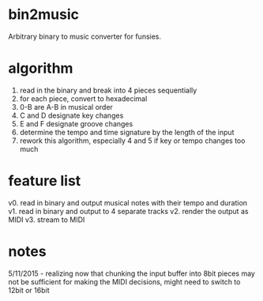 # bin2music
Arbitrary binary to music converter for funsies.

# algorithm

1. read in the binary and break into 4 pieces sequentially
2. for each piece, convert to hexadecimal
3. 0-B are A-B in musical order
4. C and D designate key changes
5. E and F designate groove changes
6. determine the tempo and time signature by the length of the input
7. rework this algorithm, especially 4 and 5 if key or tempo changes too much

# feature list

v0. read in binary and output musical notes with their tempo and duration
v1. read in binary and output to 4 separate tracks
v2. render the output as MIDI
v3. stream to MIDI

# notes

5/11/2015 - realizing now that chunking the input buffer into 8bit pieces may not be sufficient for
making the MIDI decisions, might need to switch to 12bit or 16bit
